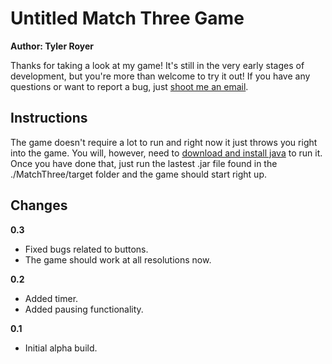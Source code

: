 # Untitled Match Three Game
**Author: Tyler Royer**

Thanks for taking a look at my game!  It's still in the very early stages of development, but you're 
more than welcome to try it out!  If you have any questions or want to report a bug, just 
[shoot me an email](mailto:tyler.wayne.royer@gmail.com).   
   
## Instructions
The game doesn't require a lot to run and right now it just throws you right into the game.  You will, 
however, need to [download and install java](https://www.java.com/) to run it.  Once you have done that, 
just run the lastest .jar file found in the ./MatchThree/target folder and the game should start right up.  
   

## Changes
**0.3**
* Fixed bugs related to buttons.
* The game should work at all resolutions now.
   
**0.2**
* Added timer.
* Added pausing functionality.   
   
**0.1**
* Initial alpha build.